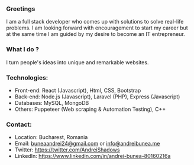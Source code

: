 ### Greetings

I am a full stack developer who comes up with solutions to solve real-life problems. I am looking forward with encouragement to start my career but at the same time I am guided by my desire to become an IT entrepreneur.

### What I do ?

I turn people's ideas into unique and remarkable websites.

### Technologies:
* Front-end: React (Javascript), Html, CSS, Bootstrap
* Back-end: Node.js (Javascript), Laravel (PHP), Express (Javascript)
* Databases: MySQL, MongoDB
* Others: Puppeteer (Web scraping & Automation Testing), C++

### Contact:

* Location: Bucharest, Romania
* Email: buneaandrei24@gmail.com or info@andreibunea.me
* Twitter: https://twitter.com/AndreiShadows
* LinkedIn: https://www.linkedin.com/in/andrei-bunea-80160216a
